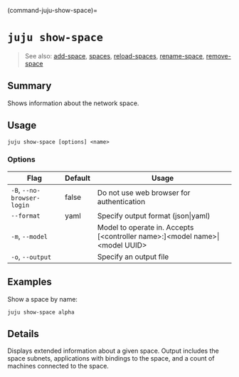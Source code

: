 (command-juju-show-space)=
# `juju show-space`
> See also: [add-space](#add-space), [spaces](#spaces), [reload-spaces](#reload-spaces), [rename-space](#rename-space), [remove-space](#remove-space)

## Summary
Shows information about the network space.

## Usage
```juju show-space [options] <name>```

### Options
| Flag | Default | Usage |
| --- | --- | --- |
| `-B`, `--no-browser-login` | false | Do not use web browser for authentication |
| `--format` | yaml | Specify output format (json&#x7c;yaml) |
| `-m`, `--model` |  | Model to operate in. Accepts [&lt;controller name&gt;:]&lt;model name&gt;&#x7c;&lt;model UUID&gt; |
| `-o`, `--output` |  | Specify an output file |

## Examples

Show a space by name:

	juju show-space alpha


## Details
Displays extended information about a given space. 
Output includes the space subnets, applications with bindings to the space,
and a count of machines connected to the space.